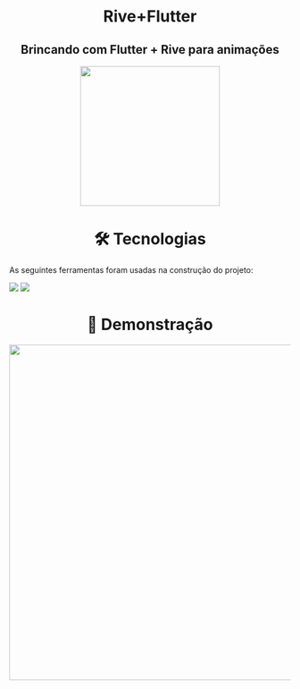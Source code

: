 <h1 align="center"> Rive+Flutter </h1>

<div align="center">
  <h2> Brincando com Flutter + Rive para animações </h2>
  <img height="250em" src="https://user-images.githubusercontent.com/58201578/184038552-dc813ed0-abfe-4bf2-b6ea-8f3f75521bbd.png"/>
</div>
<!--Versions-->

<h1 align="center"> 🛠 Tecnologias </h1>

<p> As seguintes ferramentas foram usadas na construção do projeto: </p>
<div class="row">
  <img src="https://img.shields.io/badge/Dart-v.2.16.2-blue"/>
  <img src="https://img.shields.io/badge/Flutter-v.2.10.4-green"/>
</div>

<h1 align="center"> 🦾 Demonstração </h1>
<div align="center">
  <img height="600em" src="https://user-images.githubusercontent.com/58201578/184039074-98709552-64ac-49d0-bd80-e77c7219392e.gif"/>
</div>
